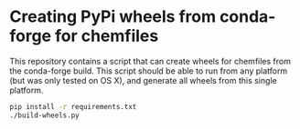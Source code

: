 # Creating PyPi wheels from conda-forge for chemfiles

This repository contains a script that can create wheels for chemfiles from the
conda-forge build. This script should be able to run from any platform (but was
only tested on OS X), and generate all wheels from this single platform.


```bash
pip install -r requirements.txt
./build-wheels.py
```
